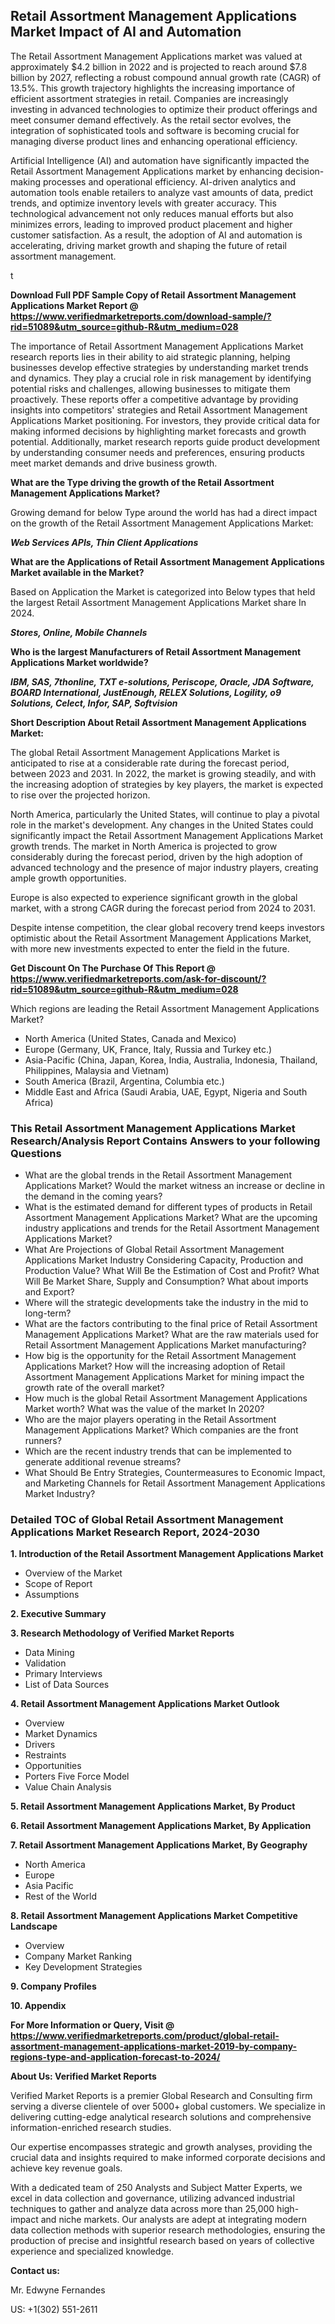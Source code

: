 <h2>Retail Assortment Management Applications Market Impact of AI and Automation</h2><p>The Retail Assortment Management Applications market was valued at approximately $4.2 billion in 2022 and is projected to reach around $7.8 billion by 2027, reflecting a robust compound annual growth rate (CAGR) of 13.5%. This growth trajectory highlights the increasing importance of efficient assortment strategies in retail. Companies are increasingly investing in advanced technologies to optimize their product offerings and meet consumer demand effectively. As the retail sector evolves, the integration of sophisticated tools and software is becoming crucial for managing diverse product lines and enhancing operational efficiency.</p><p>Artificial Intelligence (AI) and automation have significantly impacted the Retail Assortment Management Applications market by enhancing decision-making processes and operational efficiency. AI-driven analytics and automation tools enable retailers to analyze vast amounts of data, predict trends, and optimize inventory levels with greater accuracy. This technological advancement not only reduces manual efforts but also minimizes errors, leading to improved product placement and higher customer satisfaction. As a result, the adoption of AI and automation is accelerating, driving market growth and shaping the future of retail assortment management.</p>t</p><p id="" class=""><strong>Download Full PDF Sample Copy of Retail Assortment Management Applications Market Report @ <a href="https://www.verifiedmarketreports.com/download-sample/?rid=51089&utm_source=github-R&utm_medium=028" target="_blank">https://www.verifiedmarketreports.com/download-sample/?rid=51089&utm_source=github-R&utm_medium=028</a></strong></p><p>The importance of&nbsp;Retail Assortment Management Applications Market research reports lies in their ability to aid strategic planning, helping businesses develop effective strategies by understanding market trends and dynamics. They play a crucial role in risk management by identifying potential risks and challenges, allowing businesses to mitigate them proactively. These reports offer a competitive advantage by providing insights into competitors' strategies and Retail Assortment Management Applications Market positioning. For investors, they provide critical data for making informed decisions by highlighting market forecasts and growth potential. Additionally, market research reports guide product development by understanding consumer needs and preferences, ensuring products meet market demands and drive business growth.</p><p><strong>What are the&nbsp;Type driving the growth of the Retail Assortment Management Applications Market?</strong></p><p id="" class="">Growing demand for below Type around the world has had a direct impact on the growth of the Retail Assortment Management Applications Market:</p><em><strong>Web Services APIs, Thin Client Applications</strong></em></p><strong>What are the&nbsp;Applications&nbsp;of Retail Assortment Management Applications Market available in the Market?</strong></p><p id="" class="">Based on Application the Market is categorized into Below types that held the largest Retail Assortment Management Applications Market share In 2024.</p><em><strong>Stores, Online, Mobile Channels</strong></em></p><strong>Who is the largest Manufacturers of Retail Assortment Management Applications Market worldwide?</strong></p><p><em><strong>IBM, SAS, 7thonline, TXT e-solutions, Periscope, Oracle, JDA Software, BOARD International, JustEnough, RELEX Solutions, Logility, o9 Solutions, Celect, Infor, SAP, Softvision</strong></em></p><p id="" class=""><strong>Short Description About Retail Assortment Management Applications Market:</strong></p><p>The global Retail Assortment Management Applications Market is anticipated to rise at a considerable rate during the forecast period, between 2023 and 2031. In 2022, the market is growing steadily, and with the increasing adoption of strategies by key players, the market is expected to rise over the projected horizon.</p><p>North America, particularly the United States, will continue to play a pivotal role in the market's development. Any changes in the United States could significantly impact the Retail Assortment Management Applications Market growth trends. The market in North America is projected to grow considerably during the forecast period, driven by the high adoption of advanced technology and the presence of major industry players, creating ample growth opportunities.</p><p>Europe is also expected to experience significant growth in the global market, with a strong CAGR during the forecast period from 2024 to 2031.</p><p>Despite intense competition, the clear global recovery trend keeps investors optimistic about the Retail Assortment Management Applications Market, with more new investments expected to enter the field in the future.</p><p id="" class=""><strong>Get Discount On The Purchase Of This Report @ <a href="https://www.verifiedmarketreports.com/ask-for-discount/?rid=51089&utm_source=github-R&utm_medium=028" target="_blank">https://www.verifiedmarketreports.com/ask-for-discount/?rid=51089&utm_source=github-R&utm_medium=028</a></strong></p>Which regions are leading the Retail Assortment Management Applications Market?</p><ul><li>North America (United States, Canada and Mexico)</li><li>Europe (Germany, UK, France, Italy, Russia and Turkey etc.)</li><li>Asia-Pacific (China, Japan, Korea, India, Australia, Indonesia, Thailand, Philippines, Malaysia and Vietnam)</li><li>South America (Brazil, Argentina, Columbia etc.)</li><li>Middle East and Africa (Saudi Arabia, UAE, Egypt, Nigeria and South Africa)</li></ul><h3 id="" class="">This Retail Assortment Management Applications Market Research/Analysis Report Contains Answers to your following Questions</h3><ul><li>What are the global trends in the Retail Assortment Management Applications Market? Would the market witness an increase or decline in the demand in the coming years?</li><li>What is the estimated demand for different types of products in Retail Assortment Management Applications Market? What are the upcoming industry applications and trends for the Retail Assortment Management Applications Market?</li><li>What Are Projections of Global Retail Assortment Management Applications Market Industry Considering Capacity, Production and Production Value? What Will Be the Estimation of Cost and Profit? What Will Be Market Share, Supply and Consumption? What about imports and Export?</li><li>Where will the strategic developments take the industry in the mid to long-term?</li><li>What are the factors contributing to the final price of Retail Assortment Management Applications Market? What are the raw materials used for Retail Assortment Management Applications Market manufacturing?</li><li>How big is the opportunity for the Retail Assortment Management Applications Market? How will the increasing adoption of Retail Assortment Management Applications Market for mining impact the growth rate of the overall market?</li><li>How much is the global Retail Assortment Management Applications Market worth? What was the value of the market In 2020?</li><li>Who are the major players operating in the Retail Assortment Management Applications Market? Which companies are the front runners?</li><li>Which are the recent industry trends that can be implemented to generate additional revenue streams?</li><li>What Should Be Entry Strategies, Countermeasures to Economic Impact, and Marketing Channels for Retail Assortment Management Applications Market Industry?</li></ul><h3 id="" class="">Detailed TOC of Global Retail Assortment Management Applications Market Research Report, 2024-2030</h3><p id="" class=""><strong>1. Introduction of the Retail Assortment Management Applications Market</strong></p><ul><li>Overview of the Market</li><li>Scope of Report</li><li>Assumptions</li></ul><p id="" class=""><strong>2. Executive Summary</strong></p><p id="" class=""><strong>3. Research Methodology of Verified Market Reports</strong></p><ul><li>Data Mining</li><li>Validation</li><li>Primary Interviews</li><li>List of Data Sources</li></ul><p id="" class=""><strong>4. Retail Assortment Management Applications Market Outlook</strong></p><ul><li>Overview</li><li>Market Dynamics</li><li>Drivers</li><li>Restraints</li><li>Opportunities</li><li>Porters Five Force Model</li><li>Value Chain Analysis</li></ul><p id="" class=""><strong>5. Retail Assortment Management Applications Market, By Product</strong></p><p id="" class=""><strong>6. Retail Assortment Management Applications Market, By Application</strong></p><p id="" class=""><strong>7. Retail Assortment Management Applications Market, By Geography</strong></p><ul><li>North America</li><li>Europe</li><li>Asia Pacific</li><li>Rest of the World</li></ul><p id="" class=""><strong>8. Retail Assortment Management Applications Market Competitive Landscape</strong></p><ul><li>Overview</li><li>Company Market Ranking</li><li>Key Development Strategies</li></ul><p id="" class=""><strong>9. Company Profiles</strong></p><p id="" class=""><strong>10. Appendix</strong></p><p id="" class=""><strong>For More Information or Query, Visit @ <a href="https://www.verifiedmarketreports.com/product/global-retail-assortment-management-applications-market-2019-by-company-regions-type-and-application-forecast-to-2024/" target="_blank">https://www.verifiedmarketreports.com/product/global-retail-assortment-management-applications-market-2019-by-company-regions-type-and-application-forecast-to-2024/</a></strong></p><p id="" class=""><strong>About Us: Verified Market Reports</strong></p><p id="" class="">Verified Market Reports is a premier Global Research and Consulting firm serving a diverse clientele of over 5000+ global customers. We specialize in delivering cutting-edge analytical research solutions and comprehensive information-enriched research studies.</p><p id="" class="">Our expertise encompasses strategic and growth analyses, providing the crucial data and insights required to make informed corporate decisions and achieve key revenue goals.</p><p id="" class="">With a dedicated team of 250 Analysts and Subject Matter Experts, we excel in data collection and governance, utilizing advanced industrial techniques to gather and analyze data across more than 25,000 high-impact and niche markets. Our analysts are adept at integrating modern data collection methods with superior research methodologies, ensuring the production of precise and insightful research based on years of collective experience and specialized knowledge.</p><p id="" class=""><strong>Contact us:</strong></p><p id="" class="">Mr. Edwyne Fernandes</p><p id="" class="">US: +1(302) 551-2611</p>